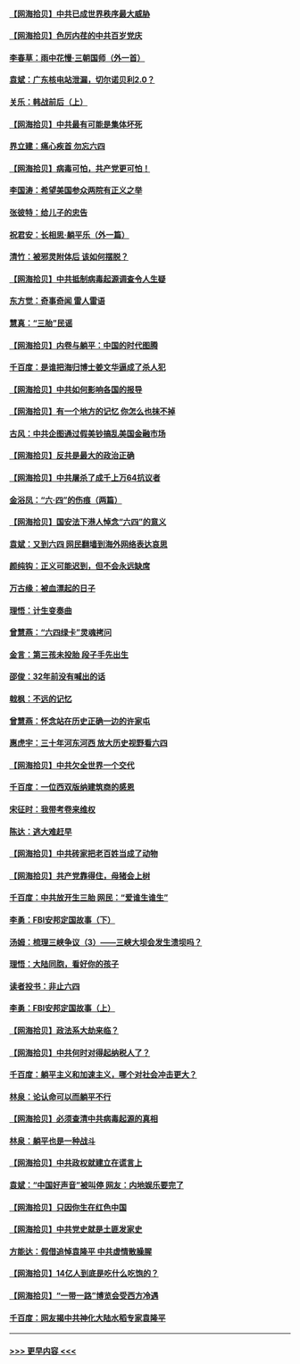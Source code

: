 #### [【网海拾贝】中共已成世界秩序最大威胁](../pages/nsc993/n13028138.md?t=06180202) 
#### [【网海拾贝】色厉内荏的中共百岁党庆](../pages/nsc993/n13025582.md?t=06180202) 
#### [李春草：雨中花慢‧三朝国师（外一首）](../pages/nsc993/n13025567.md?t=06180202) 
#### [袁斌：广东核电站泄漏，切尔诺贝利2.0？](../pages/nsc993/n13025475.md?t=06180202) 
#### [关乐：韩战前后（上）](../pages/nsc993/n13025387.md?t=06180202) 
#### [【网海拾贝】中共最有可能是集体坏死](../pages/nsc993/n13023101.md?t=06180202) 
#### [界立建：痛心疾首 勿忘六四](../pages/nsc993/n13022339.md?t=06180202) 
#### [【网海拾贝】病毒可怕，共产党更可怕！](../pages/nsc993/n13020728.md?t=06180202) 
#### [李国涛：希望美国参众两院有正义之举](../pages/nsc993/n13020674.md?t=06180202) 
#### [张彼特：给儿子的忠告](../pages/nsc993/n13018934.md?t=06180202) 
#### [祝君安：长相思‧躺平乐（外一篇）](../pages/nsc993/n13018923.md?t=06180202) 
#### [清竹：被邪灵附体后 该如何摆脱？](../pages/nsc993/n13018877.md?t=06180202) 
#### [【网海拾贝】中共抵制病毒起源调查令人生疑](../pages/nsc993/n13017785.md?t=06180202) 
#### [东方觉：奇事奇闻 雷人雷语](../pages/nsc993/n13017577.md?t=06180202) 
#### [慧真：“三胎”民谣](../pages/nsc993/n13017394.md?t=06180202) 
#### [【网海拾贝】内卷与躺平：中国的时代图腾](../pages/nsc993/n13016128.md?t=06180202) 
#### [千百度：是谁把海归博士姜文华逼成了杀人犯](../pages/nsc993/n13015218.md?t=06180202) 
#### [【网海拾贝】中共如何影响各国的报导](../pages/nsc993/n13012599.md?t=06180202) 
#### [【网海拾贝】有一个地方的记忆 你怎么也抹不掉](../pages/nsc993/n13009802.md?t=06180202) 
#### [古风：中共企图通过假美钞搞乱美国金融市场](../pages/nsc993/n13009626.md?t=06180202) 
#### [【网海拾贝】反共是最大的政治正确](../pages/nsc993/n13007051.md?t=06180202) 
#### [【网海拾贝】中共屠杀了成千上万64抗议者](../pages/nsc993/n13002713.md?t=06180202) 
#### [金浴凤：“六·四”的伤痕（两篇）](../pages/nsc993/n13001719.md?t=06180202) 
#### [【网海拾贝】国安法下港人悼念“六四”的意义](../pages/nsc993/n13001039.md?t=06180202) 
#### [袁斌：又到六四 网民翻墙到海外网络表达哀思](../pages/nsc993/n13000995.md?t=06180202) 
#### [颜纯钩：正义可能迟到，但不会永远缺席](../pages/nsc993/n13000920.md?t=06180202) 
#### [万古缘：被血漂起的日子](../pages/nsc993/n13000914.md?t=06180202) 
#### [理悟：计生变奏曲](../pages/nsc993/n13000414.md?t=06180202) 
#### [曾慧燕：“六四绿卡”灵魂拷问](../pages/nsc993/n13000277.md?t=06180202) 
#### [金言：第三孩未投胎 段子手先出生](../pages/nsc993/n13000215.md?t=06180202) 
#### [邵俊：32年前没有喊出的话](../pages/nsc993/n13000181.md?t=06180202) 
#### [戟枫：不远的记忆](../pages/nsc993/n13000121.md?t=06180202) 
#### [曾慧燕：怀念站在历史正确一边的许家屯](../pages/nsc993/n13000073.md?t=06180202) 
#### [惠虎宇：三十年河东河西 放大历史视野看六四](../pages/nsc993/n13000018.md?t=06180202) 
#### [【网海拾贝】中共欠全世界一个交代](../pages/nsc993/n12998706.md?t=06180202) 
#### [千百度：一位西双版纳建筑商的感恩](../pages/nsc993/n12998487.md?t=06180202) 
#### [宋征时：我带考卷来维权](../pages/nsc993/n12994088.md?t=06180202) 
#### [陈达：逃大难赶早](../pages/nsc993/n12993569.md?t=06180202) 
#### [【网海拾贝】中共砖家把老百姓当成了动物](../pages/nsc993/n12993483.md?t=06180202) 
#### [【网海拾贝】共产党靠得住，母猪会上树](../pages/nsc993/n12990730.md?t=06180202) 
#### [千百度：中共放开生三胎 网民：“爱谁生谁生”](../pages/nsc993/n12990644.md?t=06180202) 
#### [李勇：FBI安邦定国故事（下）](../pages/nsc993/n12987854.md?t=06180202) 
#### [汤姆：梳理三峡争议（3）——三峡大坝会发生溃坝吗？](../pages/nsc993/n12989806.md?t=06180202) 
#### [理悟：大陆同胞，看好你的孩子](../pages/nsc993/n12989778.md?t=06180202) 
#### [读者投书：非止六四](../pages/nsc993/n12989673.md?t=06180202) 
#### [李勇：FBI安邦定国故事（上）](../pages/nsc993/n12987749.md?t=06180202) 
#### [【网海拾贝】政法系大劫来临？](../pages/nsc993/n12987596.md?t=06180202) 
#### [【网海拾贝】中共何时对得起纳税人了？](../pages/nsc993/n12985578.md?t=06180202) 
#### [千百度：躺平主义和加速主义，哪个对社会冲击更大？](../pages/nsc993/n12985512.md?t=06180202) 
#### [林泉：论认命可以而躺平不行](../pages/nsc993/n12985505.md?t=06180202) 
#### [【网海拾贝】必须查清中共病毒起源的真相](../pages/nsc993/n12984276.md?t=06180202) 
#### [林泉：躺平也是一种战斗](../pages/nsc993/n12984194.md?t=06180202) 
#### [【网海拾贝】中共政权就建立在谎言上](../pages/nsc993/n12981880.md?t=06180202) 
#### [袁斌：“中国好声音”被叫停 网友：内地娱乐要完了](../pages/nsc993/n12981826.md?t=06180202) 
#### [【网海拾贝】只因你生在红色中国](../pages/nsc993/n12979096.md?t=06180202) 
#### [【网海拾贝】中共党史就是土匪发家史](../pages/nsc993/n12976478.md?t=06180202) 
#### [方能达：假借追悼袁隆平 中共虚情散臊腥](../pages/nsc993/n12976396.md?t=06180202) 
#### [【网海拾贝】14亿人到底是吃什么吃饱的？](../pages/nsc993/n12974125.md?t=06180202) 
#### [【网海拾贝】“一带一路”博览会受西方冷遇](../pages/nsc993/n12971787.md?t=06180202) 
#### [千百度：网友揭中共神化大陆水稻专家袁隆平](../pages/nsc993/n12971733.md?t=06180202) 

----
#### [ >>> 更早内容 <<< ](../indexes/nsc993-earlier.md)
